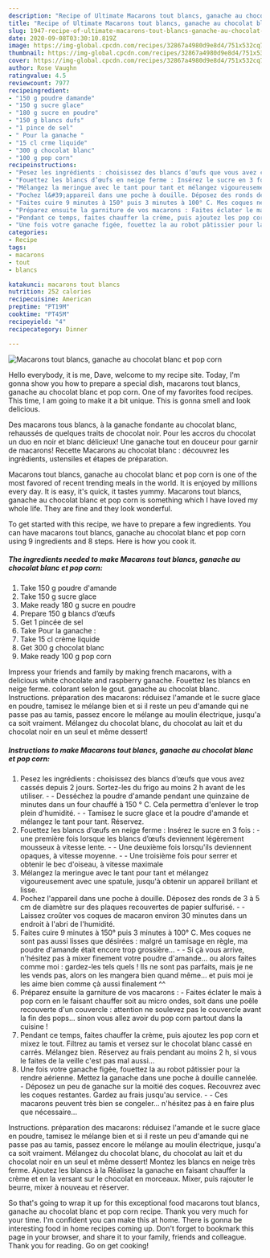 ```yaml
---
description: "Recipe of Ultimate Macarons tout blancs, ganache au chocolat blanc et pop corn"
title: "Recipe of Ultimate Macarons tout blancs, ganache au chocolat blanc et pop corn"
slug: 1947-recipe-of-ultimate-macarons-tout-blancs-ganache-au-chocolat-blanc-et-pop-corn
date: 2020-09-08T03:30:10.819Z
image: https://img-global.cpcdn.com/recipes/32867a4980d9e8d4/751x532cq70/macarons-tout-blancs-ganache-au-chocolat-blanc-et-pop-corn-photo-principale-de-la-recette.jpg
thumbnail: https://img-global.cpcdn.com/recipes/32867a4980d9e8d4/751x532cq70/macarons-tout-blancs-ganache-au-chocolat-blanc-et-pop-corn-photo-principale-de-la-recette.jpg
cover: https://img-global.cpcdn.com/recipes/32867a4980d9e8d4/751x532cq70/macarons-tout-blancs-ganache-au-chocolat-blanc-et-pop-corn-photo-principale-de-la-recette.jpg
author: Rose Vaughn
ratingvalue: 4.5
reviewcount: 7977
recipeingredient:
- "150 g poudre damande"
- "150 g sucre glace"
- "180 g sucre en poudre"
- "150 g blancs dufs"
- "1 pince de sel"
- " Pour la ganache "
- "15 cl crme liquide"
- "300 g chocolat blanc"
- "100 g pop corn"
recipeinstructions:
- "Pesez les ingrédients : choisissez des blancs d’œufs que vous avez cassés depuis 2 jours. Sortez-les du frigo au moins 2 h avant de les utiliser.   Desséchez la poudre d&#39;amande pendant une quinzaine de minutes dans un four chauffé à 150 ° C. Cela permettra d&#39;enlever le trop plein d&#39;humidité.  Tamisez le sucre glace et la poudre d&#39;amande et mélangez le tant pour tant. Réservez."
- "Fouettez les blancs d’œufs en neige ferme : Insérez le sucre en 3 fois : une première fois lorsque les blancs d’œufs deviennent légèrement mousseux à vitesse lente.  Une deuxième fois lorsqu&#39;ils deviennent opaques, à vitesse moyenne.  Une troisième fois pour serrer et obtenir le bec d&#39;oiseau, à vitesse maximale"
- "Mélangez la meringue avec le tant pour tant et mélangez vigoureusement avec une spatule, jusqu&#39;à obtenir un appareil brillant et lisse."
- "Pochez l&#39;appareil dans une poche à douille. Déposez des ronds de 3 à 5 cm de diamètre sur des plaques recouvertes de papier sulfurisé.   Laissez croûter vos coques de macaron environ 30 minutes dans un endroit à l&#39;abri de l&#39;humidité."
- "Faites cuire 9 minutes à 150° puis 3 minutes à 100° C. Mes coques ne sont pas aussi lisses que désirées : malgré un tamisage en règle, ma poudre d&#39;amande était encore trop grossière...  Si çà vous arrive, n&#39;hésitez pas à mixer finement votre poudre d&#39;amande... ou alors faites comme moi : gardez-les tels quels ! Ils ne sont pas parfaits, mais je ne les vends pas, alors on les mangera bien quand même... et puis moi je les aime bien comme çà aussi finalement ^^"
- "Préparez ensuite la garniture de vos macarons : Faites éclater le maïs à pop corn en le faisant chauffer soit au micro ondes, soit dans une poêle recouverte d&#39;un couvercle : attention ne soulevez pas le couvercle avant la fin des pops... sinon vous allez avoir du pop corn partout dans la cuisine !"
- "Pendant ce temps, faites chauffer la crème, puis ajoutez les pop corn et mixez le tout. Filtrez au tamis et versez sur le chocolat blanc cassé en carrés. Mélangez bien. Réservez au frais pendant au moins 2 h, si vous le faites de la veille c&#39;est pas mal aussi..."
- "Une fois votre ganache figée, fouettez la au robot pâtissier pour la rendre aérienne. Mettez la ganache dans une poche à douille cannelée. Déposez un peu de ganache sur la moitié des coques. Recouvrez avec les coques restantes. Gardez au frais jusqu&#39;au service.  Ces macarons peuvent très bien se congeler... n&#39;hésitez pas à en faire plus que nécessaire..."
categories:
- Recipe
tags:
- macarons
- tout
- blancs

katakunci: macarons tout blancs 
nutrition: 252 calories
recipecuisine: American
preptime: "PT19M"
cooktime: "PT45M"
recipeyield: "4"
recipecategory: Dinner

---
```



![Macarons tout blancs, ganache au chocolat blanc et pop corn](https://img-global.cpcdn.com/recipes/32867a4980d9e8d4/751x532cq70/macarons-tout-blancs-ganache-au-chocolat-blanc-et-pop-corn-photo-principale-de-la-recette.jpg)

Hello everybody, it is me, Dave, welcome to my recipe site. Today, I'm gonna show you how to prepare a special dish, macarons tout blancs, ganache au chocolat blanc et pop corn. One of my favorites food recipes. This time, I am going to make it a bit unique. This is gonna smell and look delicious.

Des macarons tous blancs, à la ganache fondante au chocolat blanc, rehaussés de quelques traits de chocolat noir. Pour les accros du chocolat un duo en noir et blanc délicieux! Une ganache tout en douceur pour garnir de macarons! Recette Macarons au chocolat blanc : découvrez les ingrédients, ustensiles et étapes de préparation.

Macarons tout blancs, ganache au chocolat blanc et pop corn is one of the most favored of recent trending meals in the world. It is enjoyed by millions every day. It is easy, it's quick, it tastes yummy. Macarons tout blancs, ganache au chocolat blanc et pop corn is something which I have loved my whole life. They are fine and they look wonderful.


To get started with this recipe, we have to prepare a few ingredients. You can have macarons tout blancs, ganache au chocolat blanc et pop corn using 9 ingredients and 8 steps. Here is how you cook it.

<!--inarticleads1-->

##### The ingredients needed to make Macarons tout blancs, ganache au chocolat blanc et pop corn:

1. Take 150 g poudre d&#39;amande
1. Take 150 g sucre glace
1. Make ready 180 g sucre en poudre
1. Prepare 150 g blancs d’œufs
1. Get 1 pincée de sel
1. Take  Pour la ganache :
1. Take 15 cl crème liquide
1. Get 300 g chocolat blanc
1. Make ready 100 g pop corn


Impress your friends and family by making french macarons, with a delicious white chocolate and raspberry ganache. Fouettez les blancs en neige ferme. colorant selon le gout. ganache au chocolat blanc. Instructions. préparation des macarons: réduisez l&#39;amande et le sucre glace en poudre, tamisez le mélange bien et si il reste un peu d&#39;amande qui ne passe pas au tamis, passez encore le mélange au moulin électrique, jusqu&#39;a ca soit vraiment. Mélangez du chocolat blanc, du chocolat au lait et du chocolat noir en un seul et même dessert! 

<!--inarticleads2-->

##### Instructions to make Macarons tout blancs, ganache au chocolat blanc et pop corn:

1. Pesez les ingrédients : choisissez des blancs d’œufs que vous avez cassés depuis 2 jours. Sortez-les du frigo au moins 2 h avant de les utiliser.  -  - Desséchez la poudre d&#39;amande pendant une quinzaine de minutes dans un four chauffé à 150 ° C. Cela permettra d&#39;enlever le trop plein d&#39;humidité. -  - Tamisez le sucre glace et la poudre d&#39;amande et mélangez le tant pour tant. Réservez.
1. Fouettez les blancs d’œufs en neige ferme : Insérez le sucre en 3 fois : - une première fois lorsque les blancs d’œufs deviennent légèrement mousseux à vitesse lente. -  - Une deuxième fois lorsqu&#39;ils deviennent opaques, à vitesse moyenne. -  - Une troisième fois pour serrer et obtenir le bec d&#39;oiseau, à vitesse maximale
1. Mélangez la meringue avec le tant pour tant et mélangez vigoureusement avec une spatule, jusqu&#39;à obtenir un appareil brillant et lisse.
1. Pochez l&#39;appareil dans une poche à douille. Déposez des ronds de 3 à 5 cm de diamètre sur des plaques recouvertes de papier sulfurisé.  -  - Laissez croûter vos coques de macaron environ 30 minutes dans un endroit à l&#39;abri de l&#39;humidité.
1. Faites cuire 9 minutes à 150° puis 3 minutes à 100° C. Mes coques ne sont pas aussi lisses que désirées : malgré un tamisage en règle, ma poudre d&#39;amande était encore trop grossière... -  - Si çà vous arrive, n&#39;hésitez pas à mixer finement votre poudre d&#39;amande... ou alors faites comme moi : gardez-les tels quels ! Ils ne sont pas parfaits, mais je ne les vends pas, alors on les mangera bien quand même... et puis moi je les aime bien comme çà aussi finalement ^^
1. Préparez ensuite la garniture de vos macarons : - Faites éclater le maïs à pop corn en le faisant chauffer soit au micro ondes, soit dans une poêle recouverte d&#39;un couvercle : attention ne soulevez pas le couvercle avant la fin des pops... sinon vous allez avoir du pop corn partout dans la cuisine !
1. Pendant ce temps, faites chauffer la crème, puis ajoutez les pop corn et mixez le tout. Filtrez au tamis et versez sur le chocolat blanc cassé en carrés. Mélangez bien. Réservez au frais pendant au moins 2 h, si vous le faites de la veille c&#39;est pas mal aussi...
1. Une fois votre ganache figée, fouettez la au robot pâtissier pour la rendre aérienne. Mettez la ganache dans une poche à douille cannelée. - Déposez un peu de ganache sur la moitié des coques. Recouvrez avec les coques restantes. Gardez au frais jusqu&#39;au service. -  - Ces macarons peuvent très bien se congeler... n&#39;hésitez pas à en faire plus que nécessaire...


Instructions. préparation des macarons: réduisez l&#39;amande et le sucre glace en poudre, tamisez le mélange bien et si il reste un peu d&#39;amande qui ne passe pas au tamis, passez encore le mélange au moulin électrique, jusqu&#39;a ca soit vraiment. Mélangez du chocolat blanc, du chocolat au lait et du chocolat noir en un seul et même dessert! Montez les blancs en neige très ferme. Ajoutez les blancs à la Réalisez la ganache en faisant chauffer la crème et en la versant sur le chocolat en morceaux. Mixer, puis rajouter le beurre, mixer à nouveau et réserver. 

So that's going to wrap it up for this exceptional food macarons tout blancs, ganache au chocolat blanc et pop corn recipe. Thank you very much for your time. I'm confident you can make this at home. There is gonna be interesting food in home recipes coming up. Don't forget to bookmark this page in your browser, and share it to your family, friends and colleague. Thank you for reading. Go on get cooking!
